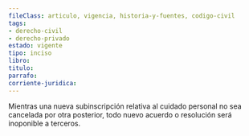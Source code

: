 ```yaml
---
fileClass: articulo, vigencia, historia-y-fuentes, codigo-civil
tags:
- derecho-civil
- derecho-privado
estado: vigente
tipo: inciso
libro:
titulo:
parrafo:
corriente-juridica:
---
```

Mientras una nueva subinscripción relativa al cuidado personal no sea cancelada por otra posterior, todo nuevo acuerdo o resolución será inoponible a terceros.